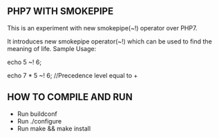 PHP7 WITH SMOKEPIPE
--------------------

This is an experiment with new smokepipe(~!) operator over PHP7.

It introduces new smokepipe operator(~!) which can be used to find the meaning of life.
Sample Usage:

echo 5 ~! 6;

echo 7 * 5 ~! 6; //Precedence level equal to +

HOW TO COMPILE AND RUN
----------------------

- Run buildconf
- Run ./configure
- Run make && make install
